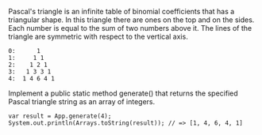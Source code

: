 Pascal's triangle is an infinite table of binomial coefficients that has a triangular shape. In this triangle there are ones on the top and on the sides. Each number is equal to the sum of two numbers above it. The lines of the triangle are symmetric with respect to the vertical axis.
```
0:      1
1:     1 1
2:    1 2 1
3:   1 3 3 1
4:  1 4 6 4 1
```
Implement a public static method generate() that returns the specified Pascal triangle string as an array of integers.

```
var result = App.generate(4);
System.out.println(Arrays.toString(result)); // => [1, 4, 6, 4, 1]
